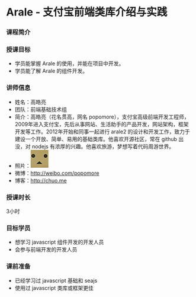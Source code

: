 # Arale - 支付宝前端类库介绍与实践

### 课程简介



### 授课目标

* 学员能掌握 Arale 的使用，并能在项目中开发。
* 学员能了解 Arale 的组件开发。

### 讲师信息

 *  姓名：高皓亮
 *  团队：前端基础技术组
 *  简介：高皓亮（花名贯高，网名 popomore），支付宝高级前端开发工程师，2009年进入支付宝，先后从事网站、生活助手的产品开发，网站架构，框架开发等工作。2012年开始和同事一起进行 arale2 的设计和开发工作，致力于建设一个开放、简单、易用的基础类库。他喜欢开源社区，常在 github 出没，对 nodejs 有浓厚的兴趣。他喜欢旅游，梦想写着代码周游世界。
 *  照片：![](./assets/popomore.jpg)
 *  微博：http://weibo.com/popomore
 *  博客：http://chuo.me

### 授课时长

3小时

### 目标学员

 *  想学习 javascript 组件开发的开发人员
 *  会参与前端开发的开发人员

### 课前准备

 *  已经学习过 javascript 基础和 seajs
 *  使用过 javascript 类库或框架更佳


